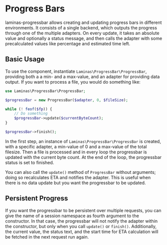 # Progress Bars

laminas-progressbar allows creating and updating progress bars in different
environments. It consists of a single backend, which outputs the progress
through one of the multiple adapters. On every update, it takes an absolute
value and optionally a status message, and then calls the adapter with some
precalculated values like percentage and estimated time left.

Basic Usage
-----------

To use the component, instantiate `Laminas\ProgressBar\ProgressBar`, providing both
a a min- and a max-value, and an adapter for providing data output. If you want
to process a file, you would do something like:

```php
use Laminas\ProgressBar\ProgressBar;

$progressBar = new ProgressBar($adapter, 0, $fileSize);

while (! feof($fp)) {
    // Do something
    $progressBar->update($currentByteCount);
}

$progressBar->finish();
```

In the first step, an instance of `Laminas\ProgressBar\ProgressBar` is created,
with a specific adapter, a min-value of 0 and a max-value of the total filesize.
Then a file is processed and in every loop the progressbar is updated with the
current byte count. At the end of the loop, the progressbar status is set to
finished.

You can also call the `update()` method of `ProgressBar` without arguments;
doing so recalculates ETA and notifies the adapter. This is useful when there is
no data update but you want the progressbar to be updated.

Persistent Progress
-------------------

If you want the progressbar to be persistent over multiple requests, you can
give the name of a session namespace as fourth argument to the constructor. In
that case, the progressbar will not notify the adapter within the constructor,
but only when you call `update()` or `finish()`. Additionally, the current
value, the status text, and the start time for ETA calculation will be fetched
in the next request run again.
